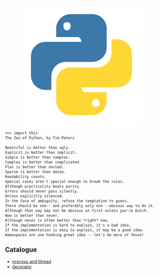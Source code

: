 <div align='center'><img src='https://github.com/czp-first/ToBeBetter/blob/master/icons/python.svg'></div>

```shell
>>> import this
The Zen of Python, by Tim Peters

Beautiful is better than ugly.
Explicit is better than implicit.
Simple is better than complex.
Complex is better than complicated.
Flat is better than nested.
Sparse is better than dense.
Readability counts.
Special cases aren't special enough to break the rules.
Although practicality beats purity.
Errors should never pass silently.
Unless explicitly silenced.
In the face of ambiguity, refuse the temptation to guess.
There should be one-- and preferably only one --obvious way to do it.
Although that way may not be obvious at first unless you're Dutch.
Now is better than never.
Although never is often better than *right* now.
If the implementation is hard to explain, it's a bad idea.
If the implementation is easy to explain, it may be a good idea.
Namespaces are one honking great idea -- let's do more of those!
```
## Catalogue
- [process and thread](https://github.com/czp-first/ToBeBetter/tree/master/python/ProcessAndThread)
- [decorator](https://github.com/czp-first/ToBeBetter/tree/master/python/Decorator)
